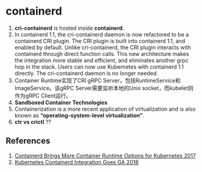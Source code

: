 # containerd

1. **cri-containerd** is hosted inside **containerd**.
2. In containerd 1.1, the cri-containerd daemon is now refactored to be a containerd CRI plugin. The CRI plugin is built into containerd 1.1, and enabled by default. Unlike cri-containerd, the CRI plugin interacts with containerd through direct function calls. This new architecture makes the integration more stable and efficient, and eliminates another grpc hop in the stack. Users can now use Kubernetes with containerd 1.1 directly. The cri-containerd daemon is no longer needed.
3. Container Runtime实现了CRI gRPC Server，包括RuntimeService和ImageService。该gRPC Server需要监听本地的Unix socket，而kubelet则作为gRPC Client运行。
4. **Sandboxed Container Technologies**
5. Containerization is a more recent application of virtualization and is also known as **“operating-system-level virtualization”**.
6. **ctr vs crictl** ??



## References
1. [Containerd Brings More Container Runtime Options for Kubernetes 2017](https://kubernetes.io/blog/2017/11/containerd-container-runtime-options-kubernetes/)
2. [Kubernetes Containerd Integration Goes GA 2018](https://kubernetes.io/blog/2018/05/24/kubernetes-containerd-integration-goes-ga/)